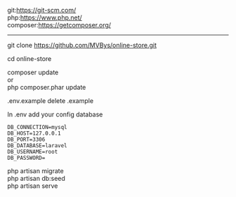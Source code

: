 git:https://git-scm.com/ <br>
php:https://www.php.net/<br>
composer:https://getcomposer.org/<br>
<hr/>

git clone https://github.com/MVBys/online-store.git<br>

cd online-store<br>

composer update<br>
or<br>
php composer.phar update<br>


.env.example delete .example<br>

In .env  add your config database<br>
   
    DB_CONNECTION=mysql
    DB_HOST=127.0.0.1
    DB_PORT=3306
    DB_DATABASE=laravel
    DB_USERNAME=root
    DB_PASSWORD=
    
php artisan migrate<br>
php artisan db:seed<br>
php artisan serve<br>






